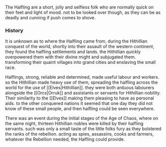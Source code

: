 The Halfling are a short, jolly and selfless folk who are normally quick on their feet and light of mood. not to be looked over though, as they can be as deadly and cunning if push comes to shove. 

### History

It is unknown as to where the Halfling came from, during the Hithillian conquest of the world, shortly into their assault of the western continent, they found the halfling settlements and lands. the Hithillian quickly overpowered them with their divine might and subjugated them. transforming their quaint villages into grand cities and enslaving the small race. 

Halflings, strong, reliable and determined, made useful labour and workers. so the Hithillian made heavy use of them, spreading the halfling across the world for the use of [[Elves|Hithillian]]. they were both arduous labourers alongside the [[Orcs|Orruk]] and assistants or servants for Hithillian nobility. Their similarity to the [[Elves]] making them pleasing to have as personal aids.  to the other conquered nations it seemed that one day they did not know of these small people, and then halfling could be seen everywhere. 

There was an event during the initial stages of the Age of Chaos, where on the same night, thirteen Hithillian nobles were killed by their halfling servants. such was only a small taste of the little folks fury as they bolstered the ranks of the rebellion. acting as spies, assassins, cooks and farmers, whatever the Rebellion needed, the Halfling could provide. 
